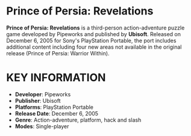 # Prince of Persia: Revelations


**Prince of Persia: Revelations** is a third-person action-adventure puzzle game developed by Pipeworks and published by **Ubisoft**. Released on December 6, 2005 for Sony's PlayStation Portable, the port includes additional content including four new areas not available in the original release (Prince of Persia: Warrior Within).
# KEY INFORMATION

- **Developer**: Pipeworks
- **Publisher**: Ubisoft
- **Platforms**: PlayStation Portable
- **Release Date**: December 6, 2005
- **Genre**: Action-adventure, platform, hack and slash
- **Modes**: Single-player